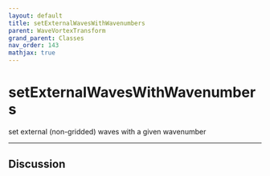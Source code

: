 ```yaml
---
layout: default
title: setExternalWavesWithWavenumbers
parent: WaveVortexTransform
grand_parent: Classes
nav_order: 143
mathjax: true
---
```


#  setExternalWavesWithWavenumbers

set external (non-gridded) waves with a given wavenumber


---

## Discussion

  
